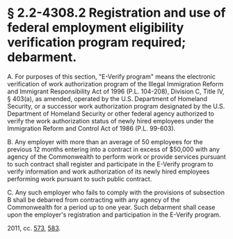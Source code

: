 # § 2.2-4308.2 Registration and use of federal employment eligibility verification program required; debarment.

<p>A. For purposes of this section, "E-Verify program" means the electronic verification of work authorization program of the Illegal Immigration Reform and Immigrant Responsibility Act of 1996 (P.L. 104-208), Division C, Title IV, § 403(a), as amended, operated by the U.S. Department of Homeland Security, or a successor work authorization program designated by the U.S. Department of Homeland Security or other federal agency authorized to verify the work authorization status of newly hired employees under the Immigration Reform and Control Act of 1986 (P.L. 99-603).</p><p>B. Any employer with more than an average of 50 employees for the previous 12 months entering into a contract in excess of $50,000 with any agency of the Commonwealth to perform work or provide services pursuant to such contract shall register and participate in the E-Verify program to verify information and work authorization of its newly hired employees performing work pursuant to such public contract.</p><p>C. Any such employer who fails to comply with the provisions of subsection B shall be debarred from contracting with any agency of the Commonwealth for a period up to one year. Such debarment shall cease upon the employer's registration and participation in the E-Verify program.</p><p>2011, cc. <a href='http://lis.virginia.gov/cgi-bin/legp604.exe?111+ful+CHAP0573'>573</a>, <a href='http://lis.virginia.gov/cgi-bin/legp604.exe?111+ful+CHAP0583'>583</a>.</p>